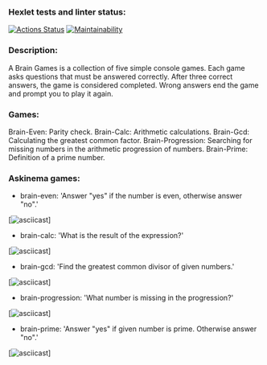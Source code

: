 ### Hexlet tests and linter status:
[![Actions Status](https://github.com/shizomanya/python-project-49/workflows/hexlet-check/badge.svg)](https://github.com/shizomanya/python-project-49/actions)
[![Maintainability](https://api.codeclimate.com/v1/badges/b862fbdeb3d4fdd4535e/maintainability)](https://codeclimate.com/github/shizomanya/python-project-49/maintainability)

### Description:
A Brain Games is a collection of five simple console games. Each game asks questions that must be answered correctly. After three correct answers, the game is considered completed. Wrong answers end the game and prompt you to play it again.

### Games:
Brain-Even: Parity check.
Brain-Calc: Arithmetic calculations.
Brain-Gcd: Calculating the greatest common factor.
Brain-Progression: Searching for missing numbers in the arithmetic progression of numbers.
Brain-Prime: Definition of a prime number.

### Askinema games:
- brain-even: 'Answer "yes" if the number is even, otherwise answer "no".'

[![asciicast]()]

- brain-calc: 'What is the result of the expression?'

[![asciicast]()]

- brain-gcd: 'Find the greatest common divisor of given numbers.'

[![asciicast]()]

- brain-progression: 'What number is missing in the progression?'

[![asciicast]()]

- brain-prime: 'Answer "yes" if given number is prime. Otherwise answer "no".'

[![asciicast]()]